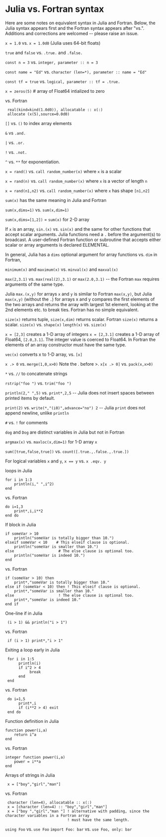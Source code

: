 # Julia vs. Fortran syntax

Here are some notes on equivalent syntax in Julia and Fortran. Below, the Julia syntax appears first and the Fortran syntax appears after "vs.". Additions and corrections are welcomed -- please raise an issue.

`x = 1.0` vs. `x = 1.0d0` (Julia uses 64-bit floats)

`true` and `false` vs. `.true.` and `.false.`

`const n = 3` vs. `integer, parameter :: n = 3`

`const name = "Ed"` vs. `character (len=*), parameter :: name = "Ed"`

`const tf = true` vs. `logical, parameter :: tf = .true.`

`x = zeros(5)` # array of Float64 intialized to zero 

vs. Fortran

     real(kind=kind(1.0d0)), allocatable :: x(:)
     allocate (x(5),source=0.0d0)

`[]` vs. `()` to index array elements

`&` vs `.and.`

`|` vs. `.or.`

`!` vs. `.not.`

`^` vs. `**` for exponentiation.

`x = rand()` vs. `call random_number(x)` where `x` is a scalar

`x = rand(n)` vs. `call random_number(x)` where `x` is a vector of length `n` 

`x = rand(n1,n2)` vs. `call random_number(x)` where `x` has shape `[n1,n2]`

`sum(x)` has the same meaning in Julia and Fortran

`sum(x,dims=1)` vs. `sum(x,dim=1)`

`sum(x,dims=[1,2])` = `sum(x)` for 2-D array

If `x` is an array, `sin.(x)` vs. `sin(x)` and the same for other functions that accept scalar arguments. 
Julia functions need a `.` before the argument(s) to broadcast. A user-defined Fortran function or subroutine
that accepts either scalar or array arguments is declared ELEMENTAL.

In general, Julia has a `dims` optional argument for array functions vs. `dim` in Fortran,

`minimum(x)` and `maximum(x)` vs. `minval(x)` and `maxval(x)`

`max(2,3.1)` vs. `max(real(2),3.1)` or `max(2.0,3.1)` -- the Fortran `max` requires arguments of the same type.

Julia `max.(x,y)` for arrays `x` and `y` is similar to Fortran `max(x,y)`, but Julia `max(x,y)` (without the `.`) for arrays x and y compares the first elements of the two arrays and returns the array with largest 1st element, looking at the 2nd elements etc. to break ties. Fortran has no simple equivalent.

`size(x)` returns tuple, `size(x,dim)` returns scalar. Fortran `size(x)` returns a scalar. 
`size(x)` vs. `shape(x)`
`length(x)` vs. `size(x)`

`x = [2,3]` creates a 1-D array of integers 
`x = [2,3.1]` creates a 1-D array of Float64, `[2.0,3.1]`. The integer value is coerced to Float64. In Fortran the elements of an array constructor must have the same type.

`vec(x)` converts x to 1-D array, vs. `[x]`

`x .> 0` vs. `merge(1,0,x>0)`    Note the . before >.
`x[x .> 0]` vs. `pack(x,x>0)`

`*` vs. `//` to concatenate strings

`rstrip("foo ")` vs. `trim("foo ")`

`println(2," ",5)` vs. `print*,2,5` -- Julia does not insert spaces between printed items by default.

`print(2)` vs. `write(*,"(i0)",advance="no") 2` -- Julia `print` does not append newline, unlike `println`
 
`#` vs. `!` for comments

`dog` and `Dog` are distinct variables in Julia but not in Fortran

`argmax(x)` vs. `maxloc(x,dim=1)` for 1-D array `x`

`sum([true,false,true])` vs. `count([.true.,.false.,.true.])`

For logical variables `x` and `y`, `x == y` vs. `x .eqv. y`

loops in Julia

    for i in 1:3
        println(i," ",i^2)
    end

vs. Fortran

    do i=1,3
        print*,i,i**2
    end do
    
If block in Julia

    if someVar > 10
        println("someVar is totally bigger than 10.")
    elseif someVar < 10    # This elseif clause is optional.
        println("someVar is smaller than 10.")
    else                    # The else clause is optional too.
        println("someVar is indeed 10.")
    end
    
vs. Fortran

    if (someVar > 10) then
        print*,"someVar is totally bigger than 10."
    else if (someVar < 10) then ! This elseif clause is optional.
        print*,"someVar is smaller than 10."
    else                    ! The else clause is optional too.
        print*,"someVar is indeed 10."
    end if
    
One-line if in Julia

     (i > 1) && println("i > 1") 

vs. Fortran

     if (i > 1) print*,"i > 1"

Exiting a loop early in Julia

     for i in 1:5
          println(i)
          if i^2 > 4
               break
          end
     end

vs. Fortran

     do i=1,5
          print*,i
          if (i**2 > 4) exit
     end do
    
Function definition in Julia

    function power(i,a)
        return i^a
    end

vs. Fortran

    integer function power(i,a)
        power = i**a
    end

Arrays of strings in Julia

     x = ["boy","girl","man"]
     
vs. Fortran

     character (len=4), allocatable :: x(:)
     x = [character (len=4) :: "boy","girl","man"]
     x = ["boy ","girl","man "] ! alternative with padding, since the character variables in a Fortran array 
                                ! must have the same length.
                                
`using Foo` vs. `use Foo`
`import Foo: bar` vs. `use Foo, only: bar`
